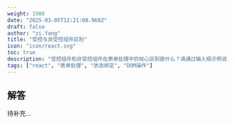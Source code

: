 ```yaml
---
weight: 1900
date: "2025-03-05T12:21:08.968Z"
draft: false
author: "zi.Yang"
title: "受控与非受控组件区别"
icon: "icon/react.svg"
toc: true
description: "受控组件和非受控组件在表单处理中的核心区别是什么？请通过输入框示例说明两者的实现方式及适用场景（如动态验证依赖状态 vs 直接操作DOM元素）。"
tags: ["react", "表单处理", "状态绑定", "DOM操作"]
---
```


## 解答

待补充...
